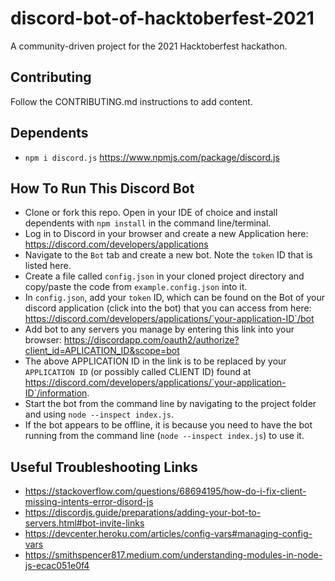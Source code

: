 # discord-bot-of-hacktoberfest-2021
A community-driven project for the 2021 Hacktoberfest hackathon.

## Contributing
Follow the CONTRIBUTING.md instructions to add content.

## Dependents
* `npm i discord.js` https://www.npmjs.com/package/discord.js

## How To Run This Discord Bot
* Clone or fork this repo. Open in your IDE of choice and install dependents with `npm install` in the command line/terminal.
* Log in to Discord in your browser and create a new Application here: https://discord.com/developers/applications
* Navigate to the `Bot` tab and create a new bot. Note the `token` ID that is listed here.
* Create a file called `config.json` in your cloned project directory and copy/paste the code from `example.config.json` into it.
* In `config.json`, add your `token` ID, which can be found on the Bot of your discord application (click into the bot) that you can access from here: https://discord.com/developers/applications/`your-application-ID`/bot
* Add bot to any servers you manage by entering this link into your browser: https://discordapp.com/oauth2/authorize?client_id=APLICATION_ID&scope=bot 
* The above APPLICATION ID in the link is to be replaced by your `APPLICATION ID` (or possibly called CLIENT ID) found at https://discord.com/developers/applications/`your-application-ID`/information.
* Start the bot from the command line by navigating to the project folder and using `node --inspect index.js`.
* If the bot appears to be offline, it is because you need to have the bot running from the command line (`node --inspect index.js`) to use it.

## Useful Troubleshooting Links
* https://stackoverflow.com/questions/68694195/how-do-i-fix-client-missing-intents-error-disord-js
* https://discordjs.guide/preparations/adding-your-bot-to-servers.html#bot-invite-links
* https://devcenter.heroku.com/articles/config-vars#managing-config-vars
* https://smithspencer817.medium.com/understanding-modules-in-node-js-ecac051e0f4
